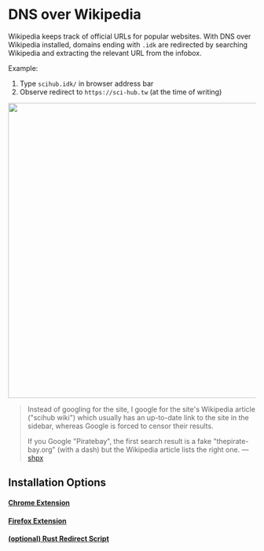 # DNS over Wikipedia

Wikipedia keeps track of official URLs for popular websites. With DNS over Wikipedia installed, domains ending with `.idk` are redirected by searching Wikipedia and extracting the relevant URL from the infobox.

Example:
1. Type `scihub.idk/` in browser address bar
2. Observe redirect to `https://sci-hub.tw` (at the time of writing)

<img src="./demo.gif" width="600"/>

> Instead of googling for the site, I google for the site's Wikipedia article ("scihub wiki") which usually has an up-to-date link to the site in the sidebar, whereas Google is forced to censor their results. 
>   
> If you Google "Piratebay", the first search result is a fake "thepirate-bay.org" (with a dash) but the Wikipedia article lists the right one.
> — [shpx](https://news.ycombinator.com/item?id=22414031)

## Installation Options

#### [Chrome Extension](https://chrome.google.com/webstore/detail/mjmjpfncapfopnommmngnmjalkopljji/)

#### [Firefox Extension](https://addons.mozilla.org/en-US/firefox/addon/dns-over-wikipedia/)

#### [(optional) Rust Redirect Script](./hosts-file)
